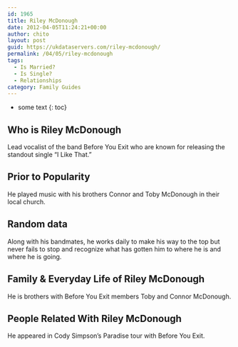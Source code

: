 ```yaml
---
id: 1965
title: Riley McDonough
date: 2012-04-05T11:24:21+00:00
author: chito
layout: post
guid: https://ukdataservers.com/riley-mcdonough/
permalink: /04/05/riley-mcdonough
tags:
  - Is Married?
  - Is Single?
  - Relationships
category: Family Guides
---
```


* some text
{: toc}
          
          
## Who is  Riley McDonough
                  
                  
                  
Lead vocalist of the band Before You Exit who are known for releasing the standout single &#8220;I Like That.&#8221;
                  
                
                
                
## Prior to Popularity 
                  
                  
                  
He played music with his brothers Connor and Toby McDonough in their local church.
                  
                
                
                
## Random data 
                  
                  
                  
Along with his bandmates, he works daily to make his way to the top but never fails to stop and recognize what has gotten him to where he is and where he is going.
                  
                
                
                
## Family & Everyday Life of Riley McDonough
                  
                  
                  
He is brothers with Before You Exit members Toby and Connor McDonough.
                  
                
                
                
## People Related With  Riley McDonough
                  
                  
                  
He appeared in Cody Simpson&#8217;s Paradise tour with Before You Exit.
                  
                
              
            
          
          
          
    
    
  
